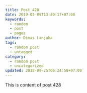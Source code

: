 ```yaml
---
title: Post 428
date: 2019-03-09T13:49:17+07:00
keywords:
  - random
  - post
  - pages
author: Dimas Lanjaka
tags:
  - random post
  - untagged
category:
  - random post
  - uncategorized
updated: 2018-09-25T06:24:58+07:00
---
```

This is content of post 428